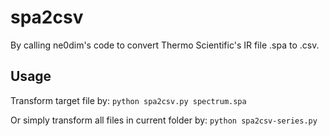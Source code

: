 # spa2csv
By calling ne0dim's code to convert Thermo Scientific's IR file .spa to .csv. 

## Usage
Transform target file by:
`python spa2csv.py spectrum.spa`

Or simply transform all files in current folder by:
`python spa2csv-series.py`
